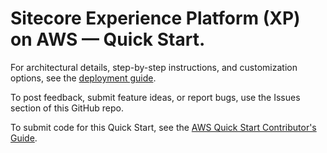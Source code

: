 # Sitecore Experience Platform (XP) on AWS — Quick Start.

For architectural details, step-by-step instructions, and customization options, see the [deployment guide](https://fwd.aws/P6dEp?).

To post feedback, submit feature ideas, or report bugs, use the Issues section of this GitHub repo.

To submit code for this Quick Start, see the [AWS Quick Start Contributor's Guide](https://fwd.aws/NwqYA?).
